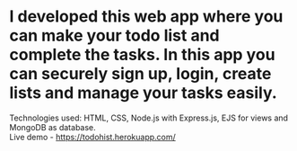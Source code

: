 # I developed this web app where you can make your todo list and complete the tasks. In this app you can securely sign up, login, create lists and manage your tasks easily.
Technologies used: HTML, CSS, Node.js with Express.js, EJS for views and MongoDB as database. <br>
Live demo - https://todohist.herokuapp.com/
